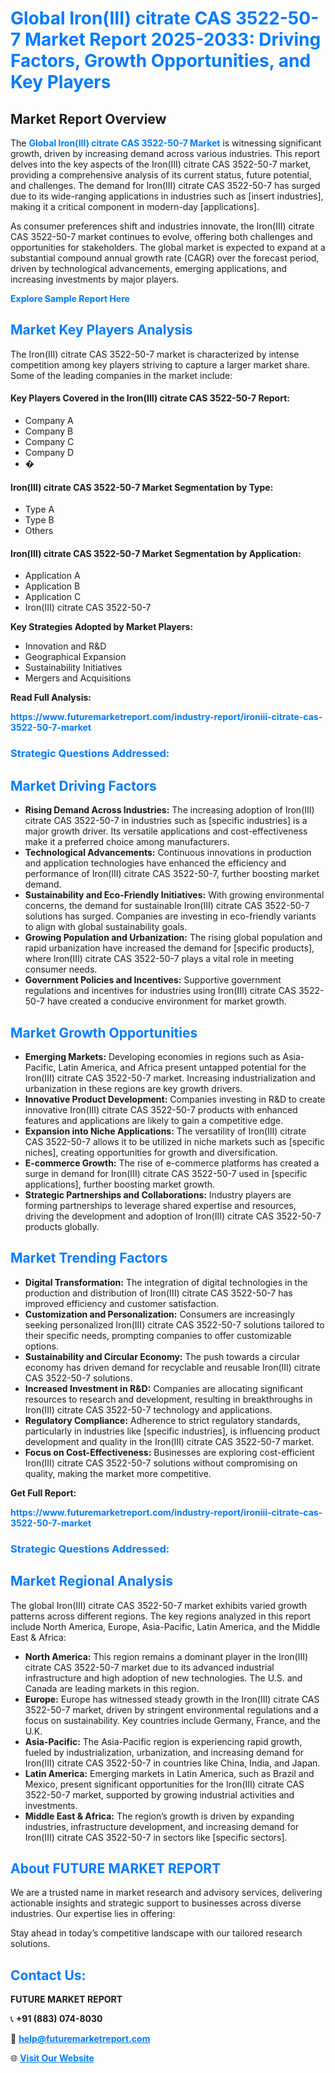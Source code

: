 <h1 style="color: #007BFF;">Global Iron(III) citrate CAS 3522-50-7 Market Report 2025-2033: Driving Factors, Growth Opportunities, and Key Players</h1>

<section id="overview">
<h2>Market Report Overview</h2>
<p>The <a href="https://www.futuremarketreport.com/industry-report/ironiii-citrate-cas-3522-50-7-market" style="color: #007BFF; text-decoration: none;"><strong>Global Iron(III) citrate CAS 3522-50-7 Market</strong></a> is witnessing significant growth, driven by increasing demand across various industries. This report delves into the key aspects of the Iron(III) citrate CAS 3522-50-7 market, providing a comprehensive analysis of its current status, future potential, and challenges. The demand for Iron(III) citrate CAS 3522-50-7 has surged due to its wide-ranging applications in industries such as [insert industries], making it a critical component in modern-day [applications].</p>
<p>As consumer preferences shift and industries innovate, the Iron(III) citrate CAS 3522-50-7 market continues to evolve, offering both challenges and opportunities for stakeholders. The global market is expected to expand at a substantial compound annual growth rate (CAGR) over the forecast period, driven by technological advancements, emerging applications, and increasing investments by major players.</p>
</section>

<section id="overview">
<p><a href="https://www.futuremarketreport.com/request-sample/reportId=113282" style="color: #007BFF; text-decoration: none;"><strong>Explore Sample Report Here</strong></a></p>
</section>

<section id="key-players">
<h2 style="color: #007BFF;">Market Key Players Analysis</h2>
<p>The Iron(III) citrate CAS 3522-50-7 market is characterized by intense competition among key players striving to capture a larger market share. Some of the leading companies in the market include:</p>
<h4>Key Players Covered in the Iron(III) citrate CAS 3522-50-7 Report:</h4>
<ul><li>Company A</li><li>Company B</li><li>Company C</li><li>Company D</li><li>�</li></ul>
<h4>Iron(III) citrate CAS 3522-50-7 Market Segmentation by Type:</h4>
<ul><li>Type A</li><li>Type B</li><li>Others</li></ul>

<h4>Iron(III) citrate CAS 3522-50-7 Market Segmentation by Application:</h4>
<ul><li>Application A</li><li>Application B</li><li>Application C</li><li>Iron(III) citrate CAS 3522-50-7</li></ul>
<p><strong>Key Strategies Adopted by Market Players:</strong></p>
<ul>
<li>Innovation and R&D</li>
<li>Geographical Expansion</li>
<li>Sustainability Initiatives</li>
<li>Mergers and Acquisitions</li>
</ul>
</section>

<section>
<p><strong>Read Full Analysis: </strong></p><a href="https://www.futuremarketreport.com/industry-report/ironiii-citrate-cas-3522-50-7-market" style="color: #007BFF; text-decoration: none;"><strong>https://www.futuremarketreport.com/industry-report/ironiii-citrate-cas-3522-50-7-market</strong></a>
<h3 style="color: #007BFF;">Strategic Questions Addressed:</h3>
</section>

<section id="driving-factors">
<h2 style="color: #007BFF;">Market Driving Factors</h2>
<ul>
<li><strong>Rising Demand Across Industries:</strong> The increasing adoption of Iron(III) citrate CAS 3522-50-7 in industries such as [specific industries] is a major growth driver. Its versatile applications and cost-effectiveness make it a preferred choice among manufacturers.</li>
<li><strong>Technological Advancements:</strong> Continuous innovations in production and application technologies have enhanced the efficiency and performance of Iron(III) citrate CAS 3522-50-7, further boosting market demand.</li>
<li><strong>Sustainability and Eco-Friendly Initiatives:</strong> With growing environmental concerns, the demand for sustainable Iron(III) citrate CAS 3522-50-7 solutions has surged. Companies are investing in eco-friendly variants to align with global sustainability goals.</li>
<li><strong>Growing Population and Urbanization:</strong> The rising global population and rapid urbanization have increased the demand for [specific products], where Iron(III) citrate CAS 3522-50-7 plays a vital role in meeting consumer needs.</li>
<li><strong>Government Policies and Incentives:</strong> Supportive government regulations and incentives for industries using Iron(III) citrate CAS 3522-50-7 have created a conducive environment for market growth.</li>
</ul>
</section>

<section id="growth-opportunities">
<h2 style="color: #007BFF;">Market Growth Opportunities</h2>
<ul>
<li><strong>Emerging Markets:</strong> Developing economies in regions such as Asia-Pacific, Latin America, and Africa present untapped potential for the Iron(III) citrate CAS 3522-50-7 market. Increasing industrialization and urbanization in these regions are key growth drivers.</li>
<li><strong>Innovative Product Development:</strong> Companies investing in R&D to create innovative Iron(III) citrate CAS 3522-50-7 products with enhanced features and applications are likely to gain a competitive edge.</li>
<li><strong>Expansion into Niche Applications:</strong> The versatility of Iron(III) citrate CAS 3522-50-7 allows it to be utilized in niche markets such as [specific niches], creating opportunities for growth and diversification.</li>
<li><strong>E-commerce Growth:</strong> The rise of e-commerce platforms has created a surge in demand for Iron(III) citrate CAS 3522-50-7 used in [specific applications], further boosting market growth.</li>
<li><strong>Strategic Partnerships and Collaborations:</strong> Industry players are forming partnerships to leverage shared expertise and resources, driving the development and adoption of Iron(III) citrate CAS 3522-50-7 products globally.</li>
</ul>
</section>

<section id="trending-factors">
<h2 style="color: #007BFF;">Market Trending Factors</h2>
<ul>
<li><strong>Digital Transformation:</strong> The integration of digital technologies in the production and distribution of Iron(III) citrate CAS 3522-50-7 has improved efficiency and customer satisfaction.</li>
<li><strong>Customization and Personalization:</strong> Consumers are increasingly seeking personalized Iron(III) citrate CAS 3522-50-7 solutions tailored to their specific needs, prompting companies to offer customizable options.</li>
<li><strong>Sustainability and Circular Economy:</strong> The push towards a circular economy has driven demand for recyclable and reusable Iron(III) citrate CAS 3522-50-7 solutions.</li>
<li><strong>Increased Investment in R&D:</strong> Companies are allocating significant resources to research and development, resulting in breakthroughs in Iron(III) citrate CAS 3522-50-7 technology and applications.</li>
<li><strong>Regulatory Compliance:</strong> Adherence to strict regulatory standards, particularly in industries like [specific industries], is influencing product development and quality in the Iron(III) citrate CAS 3522-50-7 market.</li>
<li><strong>Focus on Cost-Effectiveness:</strong> Businesses are exploring cost-efficient Iron(III) citrate CAS 3522-50-7 solutions without compromising on quality, making the market more competitive.</li>
</ul>
</section>

<section>
<p><strong>Get Full Report: </strong></p><a href="https://www.futuremarketreport.com/industry-report/ironiii-citrate-cas-3522-50-7-market" style="color: #007BFF; text-decoration: none;"><strong>https://www.futuremarketreport.com/industry-report/ironiii-citrate-cas-3522-50-7-market</strong></a>
<h3 style="color: #007BFF;">Strategic Questions Addressed:</h3>
</section>


<section id="regional-analysis">
<h2 style="color: #007BFF;">Market Regional Analysis</h2>
<p>The global Iron(III) citrate CAS 3522-50-7 market exhibits varied growth patterns across different regions. The key regions analyzed in this report include North America, Europe, Asia-Pacific, Latin America, and the Middle East & Africa:</p>
<ul>
<li><strong>North America:</strong> This region remains a dominant player in the Iron(III) citrate CAS 3522-50-7 market due to its advanced industrial infrastructure and high adoption of new technologies. The U.S. and Canada are leading markets in this region.</li>
<li><strong>Europe:</strong> Europe has witnessed steady growth in the Iron(III) citrate CAS 3522-50-7 market, driven by stringent environmental regulations and a focus on sustainability. Key countries include Germany, France, and the U.K.</li>
<li><strong>Asia-Pacific:</strong> The Asia-Pacific region is experiencing rapid growth, fueled by industrialization, urbanization, and increasing demand for Iron(III) citrate CAS 3522-50-7 in countries like China, India, and Japan.</li>
<li><strong>Latin America:</strong> Emerging markets in Latin America, such as Brazil and Mexico, present significant opportunities for the Iron(III) citrate CAS 3522-50-7 market, supported by growing industrial activities and investments.</li>
<li><strong>Middle East & Africa:</strong> The region’s growth is driven by expanding industries, infrastructure development, and increasing demand for Iron(III) citrate CAS 3522-50-7 in sectors like [specific sectors].</li>
</ul>
</section>

<footer>
<h2 style="color: #007BFF;">About FUTURE MARKET REPORT</h2>
<p>We are a trusted name in market research and advisory services, delivering actionable insights and strategic support to businesses across diverse industries. Our expertise lies in offering:</p>

<p>Stay ahead in today’s competitive landscape with our tailored research solutions.</p>

<h2 style="color: #007BFF;">Contact Us:</h2>
<p><strong>FUTURE MARKET REPORT</strong></p>
<p>📞 <strong>+91 (883) 074-8030</strong></p>
<p>📧 <strong><a href="mailto:help@futuremarketreport.com" style="color: #007BFF;">help@futuremarketreport.com</a></strong></p>
<p>🌐 <strong><a href="https://www.futuremarketreport.com/" style="color: #007BFF;">Visit Our Website</a></strong></p>
</footer>